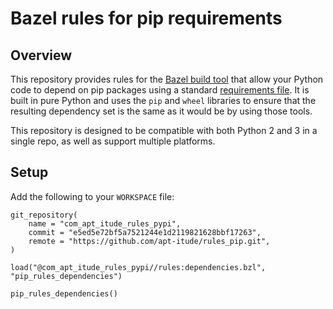 # Bazel rules for pip requirements

## Overview
This repository provides rules for the [Bazel build tool](https://www.bazel.build/) that allow your Python code to depend on pip packages using a standard [requirements file](https://pip.pypa.io/en/stable/user_guide/#requirements-files). It is built in pure Python and uses the `pip` and `wheel` libraries to ensure that the resulting dependency set is the same as it would be by using those tools.

This repository is designed to be compatible with both Python 2 and 3 in a single repo, as well as support multiple platforms.

## Setup
Add the following to your `WORKSPACE` file:
```
git_repository(
    name = "com_apt_itude_rules_pypi",
    commit = "e5ed5e72bf5a7521244e1d2119821628bbf17263",
    remote = "https://github.com/apt-itude/rules_pip.git",
)

load("@com_apt_itude_rules_pypi//rules:dependencies.bzl", "pip_rules_dependencies")

pip_rules_dependencies()
```
